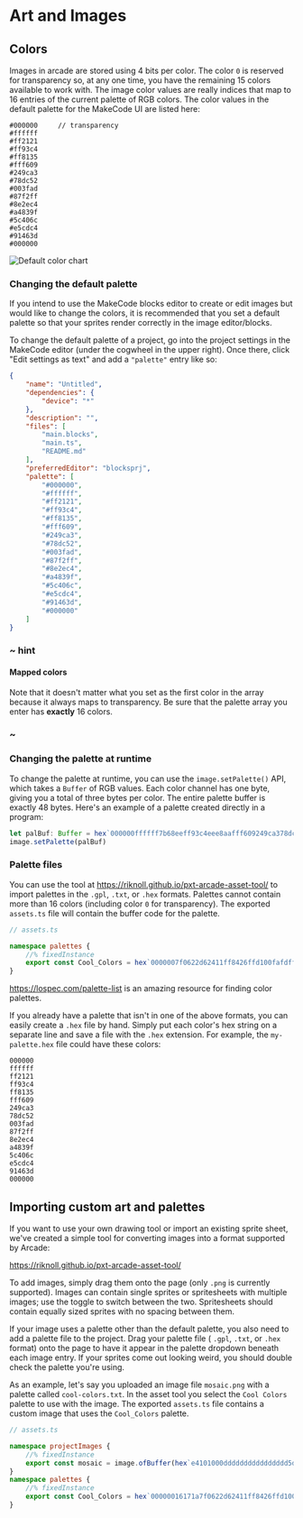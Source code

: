 # Art and Images

## Colors

Images in arcade are stored using 4 bits per color. The color `0` is reserved for transparency
so, at any one time, you have the remaining 15 colors available to work with. The image color
values are really indices that map to 16 entries of the current palette of RGB colors.
The color values in the default palette for the MakeCode UI are listed here:

```
#000000     // transparency
#ffffff
#ff2121
#ff93c4
#ff8135
#fff609
#249ca3
#78dc52
#003fad
#87f2ff
#8e2ec4
#a4839f
#5c406c
#e5cdc4
#91463d
#000000
```

![Default color chart](/static/developer/default-colors.jpg)

### Changing the default palette

If you intend to use the MakeCode blocks editor to create or edit images
but would like to change the colors, it is recommended
that you set a default palette so that your sprites render correctly
in the image editor/blocks.

To change the default palette of a project, go into the project
settings in the MakeCode editor (under the cogwheel in the upper right).
Once there, click "Edit settings as text" and add a `"palette"` entry
like so:

```JSON
{
    "name": "Untitled",
    "dependencies": {
        "device": "*"
    },
    "description": "",
    "files": [
        "main.blocks",
        "main.ts",
        "README.md"
    ],
    "preferredEditor": "blocksprj",
    "palette": [
        "#000000",
        "#ffffff",
        "#ff2121",
        "#ff93c4",
        "#ff8135",
        "#fff609",
        "#249ca3",
        "#78dc52",
        "#003fad",
        "#87f2ff",
        "#8e2ec4",
        "#a4839f",
        "#5c406c",
        "#e5cdc4",
        "#91463d",
        "#000000"
    ]
}
```

### ~ hint

#### Mapped colors

Note that it doesn't matter what you set as the first color in the array because
it always maps to transparency. Be sure that the palette array you enter has **exactly** 16 colors.

### ~

### Changing the palette at runtime

To change the palette at runtime, you can use the `image.setPalette()` API, which takes
a `Buffer` of RGB values. Each color channel has one byte, giving you a total of three
bytes per color. The entire palette buffer is exactly 48 bytes. Here's an example of a palette created directly in a program:

```typescript
let palBuf: Buffer = hex`000000ffffff7b68eeff93c4eee8aafff609249ca378dc52003fad87f2ff8e2ec4a4839fdda0dde5cdc491463d000000`
image.setPalette(palBuf)
```

### Palette files

You can use the tool at https://riknoll.github.io/pxt-arcade-asset-tool/
to import palettes in the `.gpl`, `.txt`, or `.hex` formats. Palettes cannot contain more
than 16 colors (including color `0` for transparency). The exported ``assets.ts`` file will contain the buffer code for the palette.

```typescript
// assets.ts

namespace palettes {
    //% fixedInstance
    export const Cool_Colors = hex`0000007f0622d62411ff8426ffd100fafdffff80a4ff267494216a43006723497568aed4bfff3c10d275007899002859`;
}
```

https://lospec.com/palette-list is an amazing resource for finding color palettes.

If you already have a palette that isn't in one of the above formats, you can easily create a
`.hex` file by hand. Simply put each color's hex string on a separate line and save a file
with the `.hex` extension. For example, the ``my-palette.hex`` file could have these colors:

```
000000
ffffff
ff2121
ff93c4
ff8135
fff609
249ca3
78dc52
003fad
87f2ff
8e2ec4
a4839f
5c406c
e5cdc4
91463d
000000
```

## Importing custom art and palettes

If you want to use your own drawing tool or import an existing sprite sheet, we've
created a simple tool for converting images into a format supported by Arcade:

https://riknoll.github.io/pxt-arcade-asset-tool/

To add images, simply drag them onto the page (only `.png` is currently supported). Images
can contain single sprites or spritesheets with multiple images; use the toggle to
switch between the two. Spritesheets should contain equally sized sprites with no spacing
between them.

If your image uses a palette other than the default palette, you also need to add a palette
file to the project. Drag your palette file ( `.gpl`, `.txt`, or `.hex` format)
onto the page to have it appear in the palette dropdown beneath each image entry. If your
sprites come out looking weird, you should double check the palette you're using.

As an example, let's say you uploaded an image file `mosaic.png` with a palette called `cool-colors.txt`. In the asset tool you select the `Cool Colors` palette to use with the image. The exported ``assets.ts`` file contains a custom image that uses the `Cool_Colors` palette.

```typescript
// assets.ts

namespace projectImages {
    //% fixedInstance
    export const mosaic = image.ofBuffer(hex`e4101000dddddddddddddddd5d55454444eeeede5d55646666e4eede5d4566666646eede5d6466666666e4de4d666688686646de4d668688886646de4d668628886646dd4d668688886646d94d666688686646d9dd646666666694d9dd4d6666664699d9dddd6466669499d9dddd4d44449999d9dddddddd999999d9dddddddddddddddd`);
}
namespace palettes {
    //% fixedInstance
    export const Cool_Colors = hex`00000016171a7f0622d62411ff8426ffd100fafdffff80a4ff267494216a43006723497568aed4bfff3c10d275007899002859`;
}
```
